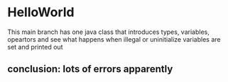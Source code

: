 # HelloWorld 
This main branch has one java class that introduces types, variables, opeartors
and see what happens when illegal or uninitialize variables are set and printed out
## conclusion: lots of errors apparently 
